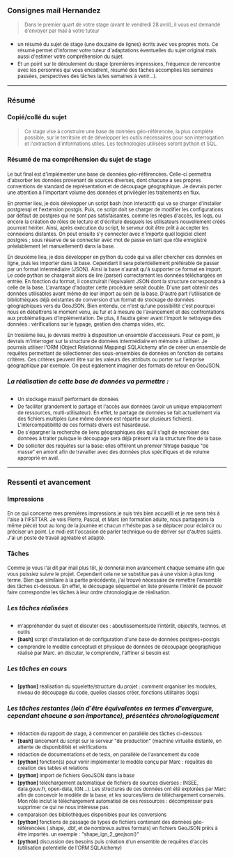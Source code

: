 ### Consignes mail Hernandez

> <p style="font-size:80%;">Dans le premier quart de votre stage (avant le vendredi 28 avril), il vous est demandé d'envoyer par mail à votre tuteur</p>
* <span style="font-size:80%;">un résumé du sujet de stage (une douzaine de lignes) écrits avec vos propres mots. Ce résumé permet  d'informer votre tuteur d'adaptations éventuelles du sujet original mais aussi d'estimer votre compréhension du sujet.</span>
* <span style="font-size:80%;">Et un point sur le déroulement du stage (premières impressions, fréquence de rencontre avec les personnes qui vous encadrent, résumé des tâches accomplies les semaines passées, perspectives des tâches la/les semaines à venir...).</span>

---
### Résumé

#### Copié/collé du sujet

> <p style="font-size:80%;">Ce stage vise à construire une base de données géo-référencée, la plus complète possible, sur le territoire et de développer les outils nécessaires pour son interrogation et l'extraction d'informations utiles. Les technologies utilisées seront python et SQL.</p>


#### Résumé de ma compréhension du sujet de stage

<p style="font-size:80%;">Le but final est d'implémenter une base de données géo-référencées. Celle-ci permettra d'absorber les données provenant de sources diverses, dont chacune a ses propres conventions de standard de représentation et de découpage géographique. Je devrais porter une attention à l'important volume des données et privilégier les traitements en flux.</p>

<p style="font-size:80%;">En premier lieu, je dois développer un script bash (non interactif) qui va se charger d'installer postgresql et l'extension postgis. Puis, ce script doit se charger de modifier les configurations par défaut de postgres qui ne sont pas satisfaisantes, comme les règles d'accès, les logs, ou encore la création de rôles de lecture et d'écriture desquels les utilisateurs nouvellement créés pourront hériter. Ainsi, après exécution du script, le serveur doit être prêt à accepter les connexions distantes. On peut ensuite s'y connecter avec n'importe quel logiciel client postgres ; sous réserve de se connecter avec mot de passe en tant que rôle enregistré préalablement (et manuellement) dans la base.</p>

<p style="font-size:80%;">En deuxième lieu, je dois développer en python du code qui va aller chercher ces données en ligne, puis les importer dans la base. Cependant il sera potentiellement préférable de passer par un format intermédiaire (JSON). Ainsi la base n'aurait qu'à supporter ce format en import. Le code python se chargerait alors de lire (parser) correctement les données téléchargées en entrée. En fonction du format, il construirait l'équivalent JSON dont la structure correspondra à celle de la base. L'avantage d'adopter cette procédure serait double. D'une part obtenir des données utilisables avant même de leur import au sein de la base. D'autre part l'utilisation de bibliothèques déjà existantes de conversion d'un format de stockage de données géographiques vers du GeoJSON. Bien entendu, ce n'est qu'une possibilité c'est pourquoi nous en débattrons le moment venu, au fur et à mesure de l'avancement et des confrontations aux problématiques d'implémentation. De plus, il faudra gérer avant l'import le nettoyage des données : vérifications sur le typage, gestion des champs vides, etc.</p>

<p style="font-size:80%;">En troisième lieu, je devrais mettre à disposition un ensemble d'accesseurs. Pour ce point, je devrais m'interroger sur la structure de données intermédiaire en mémoire à utiliser. Je pourrais utiliser l'ORM (Object Relationnal Mapping) SQLAlchemy afin de créer un ensemble de requêtes permettant de sélectionner des sous-ensembles de données en fonction de certains critères. Ces critères peuvent être sur les valeurs des attributs ou porter sur l'emprise géographique par exemple. On peut également imaginer des formats de retour en GeoJSON.</p>


 ##### La réalisation de cette base de données va permettre :

- <span style="font-size:80%;">Un stockage massif performant de données</span>
- <span style="font-size:80%;">De faciliter grandement le partage et l'accès aux données (avoir un unique emplacement de ressources, multi-utilisateur). En effet, le partage de données se fait actuellement via des fichiers multiples (une même donnée est répartie sur plusieurs fichiers). L'intercompatibilité de ces formats divers est hasardeuse.</span>
- <span style="font-size:80%;">De s'épargner la recherche de liens géographiques dès qu'il s'agit de recroiser des données à traiter puisque le découpage sera déjà présent via la structure fine de la base.</span>
- <span style="font-size:80%;">De solliciter des requêtes sur la base: elles offriront un premier filtrage basique "de masse" en amont afin de travailler avec des données plus spécifiques et de volume approprié en aval.</span>

---

### Ressenti et avancement

#### Impressions

<p style="font-size:80%;">En ce qui concerne mes premières impressions je suis très bien accueilli et je me sens très à l'aise à l'IFSTTAR. Je vois Pierre, Pascal, et Marc (en formation adulte, nous partageons la même pièce) tout au long de la journée et chacun n'hésite pas à se déplacer pour éclaircir ou préciser un point. Le midi est l'occasion de parler technique ou de dériver sur d'autres sujets. J'ai un poste de travail agréable et adapté.</p>

#### Tâches

<p style="font-size:80%;">Comme je vous l'ai dit par mail plus tôt, je donnerai mon avancement chaque semaine afin que vous puissiez suivre le projet. Cependant cela ne se substitue pas à une vision à plus long terme. Bien que similaire à la partie précédente, j'ai trouvé nécessaire de remettre l'ensemble des tâches ci-dessous. En effet, le découpage séquentiel en liste présente l'intérêt de pouvoir faire correspondre les tâches à leur ordre chronologique de réalisation.</p>

##### Les tâches réalisées

- <span style="font-size:80%;">m'appréhender du sujet et discuter des : aboutissements/de l'intérêt, objectifs, technos, et outils</span>
- <span style="font-size:80%;">**[bash]** script d'installation et de configuration d'une base de données postgres+postgis</span>
- <span style="font-size:80%;">comprendre le modèle conceptuel et physique de données de découpage géographique réalisé par Marc. en discuter, le comprendre, l'affiner si besoin est</span>

##### Les tâches en cours

- <span style="font-size:80%;">**[python]** réalisation du squelette/structure du projet : comment organiser les modules, niveau de découpage du code, quelles classes créer, fonctions utilitaires (logs)</span>

##### Les tâches restantes (loin d'être équivalentes en termes d'envergure, cependant chacune a son importance), présentées chronologiquement

- <span style="font-size:80%;">rédaction du rapport de stage, à commencer en parallèle des tâches ci-dessous</span>
- <span style="font-size:80%;">**[bash]** lancement du script sur le serveur "de production" (machine virtuelle distante, en attente de disponibilité) et vérifications</span>
- <span style="font-size:80%;">rédaction de documentations et de tests, en parallèle de l'avancement du code</span>
- <span style="font-size:80%;">**[python]** fonction(s) pour venir implémenter le modèle conçu par Marc : requêtes de création des tables et relations</span>
- <span style="font-size:80%;">**[python]** import de fichiers GeoJSON dans la base</span>
- <span style="font-size:80%;">**[python]** téléchargement automatique de fichiers de sources diverses : INSEE, data.gouv.fr, open-data, IGN...). Les structures de ces données ont été explorées par Marc afin de concevoir le modèle de la base, et les sources/liens de téléchargement conservés. Mon rôle inclut le téléchargement automatisé de ces ressources : décompresser puis supprimer ce qui ne nous intéresse pas.</span>
- <span style="font-size:80%;">comparaison des bibliothèques disponibles pour les conversions</span>
- <span style="font-size:80%;">**[python]** fonctions de passage de types de fichiers contenant des données géo-référencées (.shape, .dbf, et de nombreux autres formats) en fichiers GeoJSON prêts à être importés. un exemple : "shape_ign_2_geojson()"</span>
- <span style="font-size:80%;">**[python]** discussion des besoins puis création d'un ensemble de requêtes d'accès (utilisation potentielle de l'ORM SQLAlchemy)</span>
